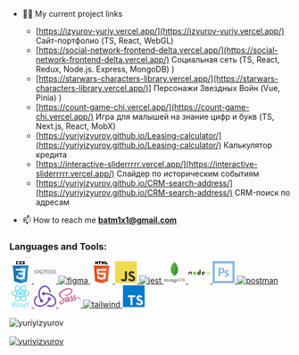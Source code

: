 

- 👨‍💻 My current project links 
  - [https://izyurov-yuriy.vercel.app/](https://izyurov-yuriy.vercel.app/) Сайт-портфолио (TS, React, WebGL)
  - [https://social-network-frontend-delta.vercel.app/](https://social-network-frontend-delta.vercel.app/) Социальная сеть (TS, React, Redux, Node.js. Express, MongoDB) )
  - [https://starwars-characters-library.vercel.app/](https://starwars-characters-library.vercel.app/)] Персонажи Звездных Войн (Vue, Pinia) )
  - [https://count-game-chi.vercel.app/](https://count-game-chi.vercel.app/) Игра для малышей на знание цифр и букв (TS, Next.js, React, MobX)
  - [https://yuriyizyurov.github.io/Leasing-calculator/](https://yuriyizyurov.github.io/Leasing-calculator/) Калькулятор кредита
  - [https://interactive-sliderrrrr.vercel.app/](https://interactive-sliderrrrr.vercel.app/) Слайдер по историческим событиям
  - [https://yuriyizyurov.github.io/CRM-search-address/](https://yuriyizyurov.github.io/CRM-search-address/) CRM-поиск по адресам
  
                             
                               

- 📫 How to reach me **batm1x1@gmail.com**



<h3 align="left">Languages and Tools:</h3>
<p align="left"> <a href="https://www.w3schools.com/css/" target="_blank" rel="noreferrer"> <img src="https://raw.githubusercontent.com/devicons/devicon/master/icons/css3/css3-original-wordmark.svg" alt="css3" width="40" height="40"/> </a> <a href="https://expressjs.com" target="_blank" rel="noreferrer"> <img src="https://raw.githubusercontent.com/devicons/devicon/master/icons/express/express-original-wordmark.svg" alt="express" width="40" height="40"/> </a> <a href="https://www.figma.com/" target="_blank" rel="noreferrer"> <img src="https://www.vectorlogo.zone/logos/figma/figma-icon.svg" alt="figma" width="40" height="40"/> </a> <a href="https://www.w3.org/html/" target="_blank" rel="noreferrer"> <img src="https://raw.githubusercontent.com/devicons/devicon/master/icons/html5/html5-original-wordmark.svg" alt="html5" width="40" height="40"/> </a> <a href="https://developer.mozilla.org/en-US/docs/Web/JavaScript" target="_blank" rel="noreferrer"> <img src="https://raw.githubusercontent.com/devicons/devicon/master/icons/javascript/javascript-original.svg" alt="javascript" width="40" height="40"/> </a> <a href="https://jestjs.io" target="_blank" rel="noreferrer"> <img src="https://www.vectorlogo.zone/logos/jestjsio/jestjsio-icon.svg" alt="jest" width="40" height="40"/> </a> <a href="https://www.mongodb.com/" target="_blank" rel="noreferrer"> <img src="https://raw.githubusercontent.com/devicons/devicon/master/icons/mongodb/mongodb-original-wordmark.svg" alt="mongodb" width="40" height="40"/> </a> <a href="https://nodejs.org" target="_blank" rel="noreferrer"> <img src="https://raw.githubusercontent.com/devicons/devicon/master/icons/nodejs/nodejs-original-wordmark.svg" alt="nodejs" width="40" height="40"/> </a> <a href="https://www.photoshop.com/en" target="_blank" rel="noreferrer"> <img src="https://raw.githubusercontent.com/devicons/devicon/master/icons/photoshop/photoshop-line.svg" alt="photoshop" width="40" height="40"/> </a> <a href="https://postman.com" target="_blank" rel="noreferrer"> <img src="https://www.vectorlogo.zone/logos/getpostman/getpostman-icon.svg" alt="postman" width="40" height="40"/> </a> <a href="https://reactjs.org/" target="_blank" rel="noreferrer"> <img src="https://raw.githubusercontent.com/devicons/devicon/master/icons/react/react-original-wordmark.svg" alt="react" width="40" height="40"/> </a> <a href="https://redux.js.org" target="_blank" rel="noreferrer"> <img src="https://raw.githubusercontent.com/devicons/devicon/master/icons/redux/redux-original.svg" alt="redux" width="40" height="40"/> </a> <a href="https://sass-lang.com" target="_blank" rel="noreferrer"> <img src="https://raw.githubusercontent.com/devicons/devicon/master/icons/sass/sass-original.svg" alt="sass" width="40" height="40"/> </a> <a href="https://tailwindcss.com/" target="_blank" rel="noreferrer"> <img src="https://www.vectorlogo.zone/logos/tailwindcss/tailwindcss-icon.svg" alt="tailwind" width="40" height="40"/> </a> <a href="https://www.typescriptlang.org/" target="_blank" rel="noreferrer"> <img src="https://raw.githubusercontent.com/devicons/devicon/master/icons/typescript/typescript-original.svg" alt="typescript" width="40" height="40"/> </a> </p>

<p><img align="center" src="https://github-readme-stats.vercel.app/api/top-langs?username=yuriyizyurov&show_icons=true&locale=en&layout=compact" alt="yuriyizyurov" /></p>
<a href="https://www.codewars.com/users/YuriyIzyurov"  rel="noreferrer"><img align="center" src="https://www.codewars.com/users/YuriyIzyurov/badges/large" alt="yuriyizyurov" /></a>

